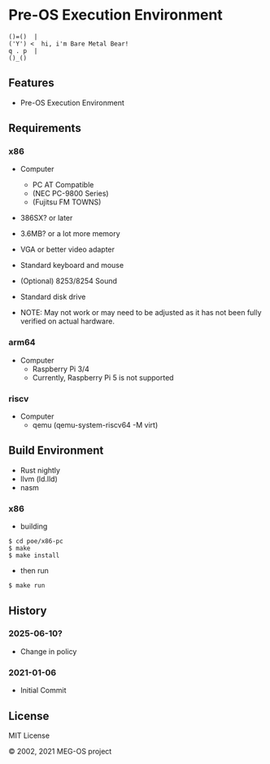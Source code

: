 # Pre-OS Execution Environment

```
()=()  |
('Y') <  hi, i'm Bare Metal Bear!
q . p  |
()_()
```

## Features

* Pre-OS Execution Environment

## Requirements

### x86

* Computer
  * PC AT Compatible
  * (NEC PC-9800 Series)
  * (Fujitsu FM TOWNS)
* 386SX? or later
* 3.6MB? or a lot more memory
* VGA or better video adapter
* Standard keyboard and mouse
* (Optional) 8253/8254 Sound
* Standard disk drive

* NOTE: May not work or may need to be adjusted as it has not been fully verified on actual hardware.

### arm64

* Computer
  * Raspberry Pi 3/4
  * Currently, Raspberry Pi 5 is not supported

### riscv

* Computer
  * qemu (qemu-system-riscv64 -M virt)

## Build Environment

* Rust nightly
* llvm (ld.lld)
* nasm

### x86

* building

```
$ cd poe/x86-pc
$ make
$ make install
```

* then run

```
$ make run
```

## History

### 2025-06-10?

* Change in policy

### 2021-01-06

* Initial Commit

## License

MIT License

&copy; 2002, 2021 MEG-OS project
